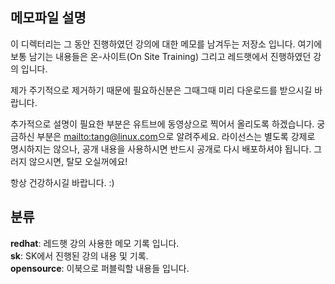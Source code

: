 ## 메모파일 설명

이 디렉터리는 그 동안 진행하였던 강의에 대한 메모를 남겨두는 저장소 입니다. 
여기에 보통 남기는 내용들은 온-사이트(On Site Training) 그리고 레드햇에서 진행하였던 강의 입니다.

제가 주기적으로 제거하기 때문에 필요하신분은 그때그때 미리 다운로드를 받으시길 바랍니다.

추가적으로 설명이 필요한 부분은 유트브에 동영상으로 찍어서 올리도록 하겠습니다. 궁금하신 부분은 <mailto:tang@linux.com>으로 알려주세요.
라이선스는 별도록 강제로 명시하지는 않으나, 공개 내용을 사용하시면 반드시 공개로 다시 배포하셔야 됩니다. 그러지 않으시면, 탈모 오실꺼에요! 

항상 건강하시길 바랍니다. :) 

## 분류

__redhat__: 레드햇 강의 사용한 메모 기록 입니다. <br/>
__sk__: SK에서 진행된 강의 내용 및 기록. <br/>
__opensource__: 이북으로 퍼블릭할 내용들 입니다. <br/>